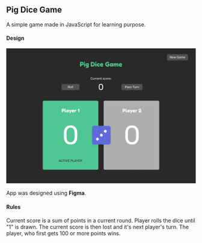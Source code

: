 ## Pig Dice Game

A simple game made in JavaScript for learning purpose. 



#### Design

![](https://github.com/szymwisn/Pig-Dice-Game/blob/master/preview.png)

App was designed using **Figma**.



#### Rules

Current score is a sum of points in a current round. Player rolls the dice until "1" is drawn. The current score is then lost and it's next player's turn. The player, who first gets 100 or more points wins.

